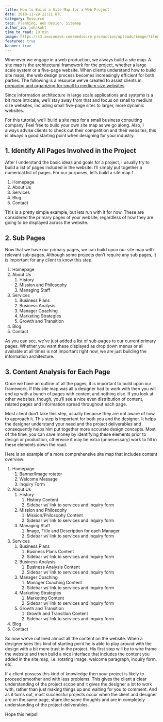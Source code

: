 ```yaml
---
title: How to Build a Site Map for a Web Project
date: 2010-11-29 22:21 UTC
category: Resource
tags: Planning, Web Design, Sitemap
author_id: johnkoht
time_to_read: 10 min
image: https://s3.amazonaws.com/mediocre-production/uploads/image/filename/20/sm-graphic.jpg
featured: true
banner: true
---
```


Whenever we engage in a web production, we always build a site map. A site map is the architectural framework for the project, whether a large scale system or a five-page website. When clients understand how to build site maps, the web design process becomes increasingly efficient for both parties. The following is a resource we’ve created to assist clients in [preparing and organizing for small to medium size websites](http://kohactive.com/blog/preparing-for-a-web-design-project).

Since information architecture in large scale applications and systems is a bit more intricate, we’ll stay away from that and focus on small to medium size websites, including small five-page sites to larger, more dynamic websites.

For this tutorial, we’ll build a site map for a small business consulting company. Feel free to build your own site map as we go along. Also, I always advise clients to check out their competition and their websites, this is always a good starting point when designing for your industry.

## 1. Identify All Pages Involved in the Project

After I understand the basic ideas and goals for a project, I usually try to build a list of pages included in the website. I’ll simply put together a numerical list of pages. For our purposes, let’s build a site map f

1. Homepage
2. About Us
3. Services
4. Blog
5. Contact

This is a pretty simple example, but lets run with it for now. These are considered the primary pages of your website, regardless of how they are going to be displayed across the website.

## 2. Sub Pages

Now that we have our primary pages, we can build upon our site map with relevant sub-pages. Although some projects don’t require any sub pages, it is important for any client to know this step.

1. Homepage
2. About Us
   1. History
   2. Mission and Philosophy
   3. Managing Staff
3. Services
   1. Business Plans
   2. Business Analysis
   3. Manager Coaching
   4. Marketing Strategies
   5. Growth and Transition
4. Blog
5. Contact

As you can see, we’ve just added a list of sub-pages to our current primary pages. Whether you want these displayed as drop down menus or all available at all times is not important right now, we are just building the information architecture.

## 3. Content Analysis for Each Page

Once we have an outline of all the pages, it is important to build upon our framework. If this site map was all a designer had to work with then you will end up with a bunch of pages with content and nothing else. If you look at other websites, though, you’ll see a nice even distribution of content, related pages and information spread throughout each page.

Most client don’t take this step, usually because they are not aware of how to approach it. This step is important for both you and the designer. It helps the designer understand your need and the project deliverables and consequently helps him put together more accurate design concepts. Most of the time, you can save money by identifying these elements prior to design or production, otherwise it may be extra (unnecessary) work to fill in these elements down the road.

Here is an example of a more comprehensive site map that includes content overview:

1. Homepage
   1. Banner/Image rotator
   2. Welcome Message
   3. Inquiry Form
2. About Us
   1. History
      1. History Content
      2. Sidebar w/ link to services and inquiry form
   2. Mission and Philosophy
      1. Mission/Philosophy Content
      2. Sidebar w/ link to services and inquiry form
   3. Managing Staff
      1. Image, Title and Description for each Manager
      2. Sidebar w/ link to services and inquiry form
3. Services
   1. Business Plans
      1. Business Plans Content
      2. Sidebar w/ link to services and inquiry form
   2. Business Analysis
      1. Business Analysis Content
      2. Sidebar w/ link to services and inquiry form
   3. Manager Coaching
      1. Manager Coaching Content
      2. Sidebar w/ link to services and inquiry form
   4. Marketing Strategies
      1. Marketing Content
      2. Sidebar w/ link to services and inquiry form
   5. Growth and Transition
      1. Growth and Transition Content
      2. Sidebar w/ link to services and inquiry form
4. Blog
5. Contact

So now we’ve outlined almost all the content on the website. When a designer sees this kind of starting point he is able to play around with the design with a bit more trust in the project. His first step will be to wire frame the website and then build a nice interface that includes the content you added in the site map, i.e. rotating image, welcome paragraph, inquiry form, etc.

If a client possess this kind of knowledge then your project is likely to proceed smoother and with less problems. This gives the client a clear understanding of the project scope and it gives the designer a lot to work with, rather than just making things up and waiting for you to comment. And as it turns out, most successful projects occur when the client and designer are on the same page, share the same thoughts and are in completely understanding of the project deliverables.

Hope this helps!